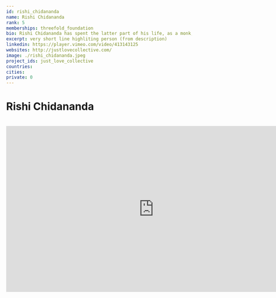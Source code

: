 ```yaml
---
id: rishi_chidananda
name: Rishi Chidananda
rank: 5
memberships: threefold_foundation
bio: Rishi Chidananda has spent the latter part of his life, as a monk, studying the philosophical traditions of India, gaining deep insights into its hidden meaning and timeless practices that are particularly relevant in this day and age. Before entering the spiritual path, he was a successful Investment Banker and entrepreneur. Philosophical teachings contained within ancient scriptures such as the Bhagavad Gita had a significant impact on how he viewed the world and changed the way he approached life. As a former Investment Banker and Entrepreneur, he uses his experience to easily articulate the philosophical teachings of the East in a meaningful way for those looking to bridge the gap between Western and Eastern philosophies.
excerpt: very short line highliting person (from description)
linkedin: https://player.vimeo.com/video/413143125
websites: http://justlovecollective.com/
image: ./rishi_chidananda.jpeg
project_ids: just_love_collective
countries: 
cities: 
private: 0
---
```

# Rishi Chidananda

<BR>

<iframe src="https://player.vimeo.com/video/413143125" width="800" height="450" frameborder="0" allow="autoplay; fullscreen" allowfullscreen></iframe>

<BR>


